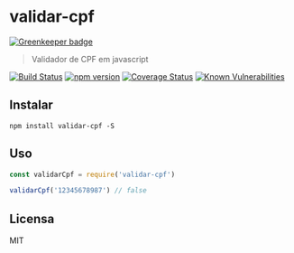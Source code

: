 # validar-cpf

[![Greenkeeper badge](https://badges.greenkeeper.io/guilhermehn/validar-cpf.svg)](https://greenkeeper.io/)

> Validador de CPF em javascript

[![Build Status](https://travis-ci.org/guilhermehn/validar-cpf.svg?branch=master)](https://travis-ci.org/guilhermehn/validar-cpf)
[![npm version](https://badge.fury.io/js/gerar-cpf.svg)](http://badge.fury.io/js/gerar-cpf)
[![Coverage Status](https://coveralls.io/repos/github/guilhermehn/validar-cpf/badge.svg?branch=master)](https://coveralls.io/github/guilhermehn/validar-cpf?branch=master)
[![Known Vulnerabilities](https://snyk.io/test/github/guilhermehn/validar-cpf/badge.svg)](https://snyk.io/test/github/guilhermehn/validar-cpf)

## Instalar

`npm install validar-cpf -S`

## Uso

```js
const validarCpf = require('validar-cpf')

validarCpf('12345678987') // false
```

## Licensa

MIT
